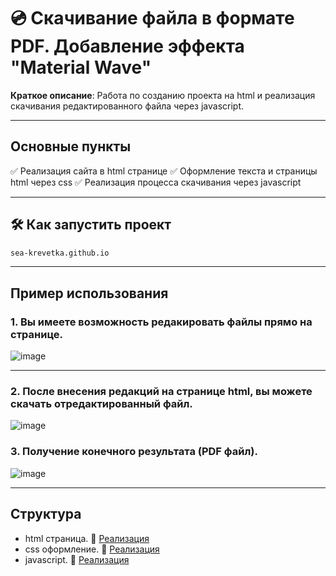# 💿 Скачивание файла в формате PDF. Добавление эффекта "Material Wave" 

**Краткое описание**: Работа по созданию проекта на html и реализация скачивания редактированного файла через javascript.

---

## Основные пункты
 ✅ Реализация сайта в html странице 
 ✅ Оформление текста и страницы html через css
 ✅ Реализация процесса скачивания через javascript

---

## 🛠 Как запустить проект 
```bash
sea-krevetka.github.io
```
---

## Пример использования
### 1. Вы имеете возможность редакировать файлы прямо на странице.
![image](https://github.com/user-attachments/assets/1acce71b-3ab8-450a-b32b-44cbcd672a38)

---
### 2. После внесения редакций на странице html, вы можете скачать отредактированный файл.
![image](https://github.com/user-attachments/assets/ed2bc4a5-6e00-49d2-b997-134c4c46a0dc)


### 3. Получение конечного результата (PDF файл).
![image](https://github.com/user-attachments/assets/83d245fe-d2bf-4e11-b6f7-137b4bccda2c)

---


## Структура
- html страница.
📌 [Реализация](/raw_files/resume.html)
- css оформление.
📌 [Реализация](/raw_files/resume.css)
- javascript.
📌 [Реализация](/raw_files/sliderjs.js)

